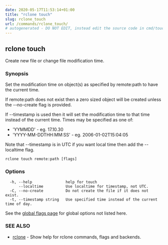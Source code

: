 ```yaml
---
date: 2020-05-17T11:53:14+01:00
title: "rclone touch"
slug: rclone_touch
url: /commands/rclone_touch/
# autogenerated - DO NOT EDIT, instead edit the source code in cmd/touch/ and as part of making a release run "make commanddocs"
---
```

## rclone touch

Create new file or change file modification time.

### Synopsis


Set the modification time on object(s) as specified by remote:path to
have the current time.

If remote:path does not exist then a zero sized object will be created
unless the --no-create flag is provided.

If --timestamp is used then it will set the modification time to that
time instead of the current time. Times may be specified as one of:

- 'YYMMDD' - eg. 17.10.30
- 'YYYY-MM-DDTHH:MM:SS' - eg. 2006-01-02T15:04:05

Note that --timestamp is in UTC if you want local time then add the
--localtime flag.


```
rclone touch remote:path [flags]
```

### Options

```
  -h, --help               help for touch
      --localtime          Use localtime for timestamp, not UTC.
  -C, --no-create          Do not create the file if it does not exist.
  -t, --timestamp string   Use specified time instead of the current time of day.
```

See the [global flags page](/flags/) for global options not listed here.

### SEE ALSO

* [rclone](/commands/rclone/)	 - Show help for rclone commands, flags and backends.

